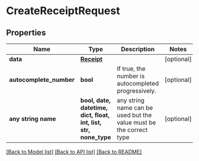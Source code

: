 # CreateReceiptRequest



## Properties
Name | Type | Description | Notes
------------ | ------------- | ------------- | -------------
**data** | [**Receipt**](Receipt.md) |  | [optional] 
**autocomplete_number** | **bool** | If true, the number is autocompleted progressively. | [optional] 
**any string name** | **bool, date, datetime, dict, float, int, list, str, none_type** | any string name can be used but the value must be the correct type | [optional]

[[Back to Model list]](../README.md#documentation-for-models) [[Back to API list]](../README.md#documentation-for-api-endpoints) [[Back to README]](../README.md)


